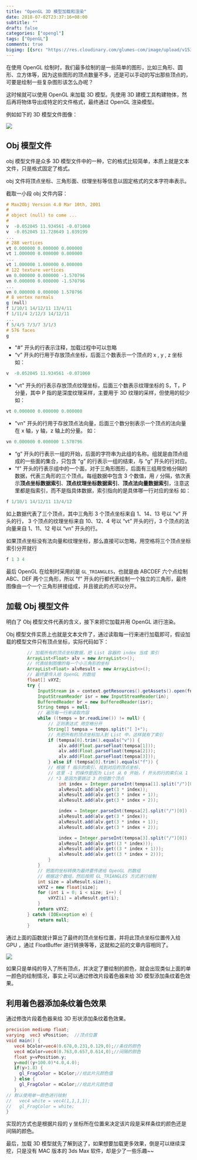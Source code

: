 ```yaml
---
title: "OpenGL 3D 模型加载和渲染"
date: 2018-07-02T23:37:16+08:00
subtitle: ""
draft: false
categories: ["opengl"]
tags: ["OpenGL"]
comments: true
bigimg: [{src: "https://res.cloudinary.com/glumes-com/image/upload/v1530546092/life/pexels-photo-247932.jpg", desc: "Robot"}]
---
```



在使用 OpenGL 绘制时，我们最多绘制的是一些简单的图形，比如三角形、圆形、立方体等，因为这些图形的顶点数量不多，还是可以手动的写出那些顶点的，可要是绘制一些复杂图形该怎么办呢？

<!--more-->

这时候就可以使用 OpenGL 来加载 3D 模型。先使用 3D 建模工具构建物体，然后再将物体导出成特定的文件格式，最终通过 OpenGL 渲染模型。

例如如下的 3D 模型文件图像：

![](https://res.cloudinary.com/glumes-com/image/upload/c_scale,h_555/v1530544235/code/WechatIMG24.jpg)


## Obj 模型文件

obj 模型文件是众多 3D 模型文件中的一种，它的格式比较简单，本质上就是文本文件，只是格式固定了格式。

obj 文件将顶点坐标、三角形面、纹理坐标等信息以固定格式的文本字符串表示。

截取一小段 obj 文件内容：

```glsl
# Max2Obj Version 4.0 Mar 10th, 2001
#
# object (null) to come ...
#
v  -0.052045 11.934561 -0.071060
v  -0.052045 11.728649 1.039199
...
# 288 vertices
vt 0.000000 0.000000 0.000000
vt 1.000000 0.000000 0.000000
...
vt 1.000000 1.000000 0.000000
# 122 texture vertices
vn 0.000000 0.000000 -1.570796
vn 0.000000 0.000000 -1.570796
...
vn 0.000000 0.000000 1.570796
# 8 vertex normals
g (null)
f 1/10/1 14/12/11 13/4/11 
f 1/11/4 2/12/3 14/12/11
...
f 5/4/5 7/3/7 3/1/3
# 576 faces
g
```

*	"#" 开头的行表示注释，加载过程中可以忽略
*	“v” 开头的行用于存放顶点坐标，后面三个数表示一个顶点的 x , y , z 坐标
	如：
	
```java
v  -0.052045 11.934561 -0.071060
```

*	"vt" 开头的行表示存放顶点纹理坐标，后面三个数表示纹理坐标的 S，T，P 分量，其中 P 指的是深度纹理采样，主要用于 3D 纹理的采样，但使用的较少
	如：
```java
vt 0.000000 0.000000 0.000000
```

*	"vn" 开头的行用于存放顶点法向量，后面三个数分别表示一个顶点的法向量在 x 轴，y 轴，z 轴上的分量。
	如：
```java
vn 0.000000 0.000000 1.570796
```
*	“g” 开头的行表示一组的开始，后面的字符串为此组的名称。组就是由顶点组成的一些面的集合，只包含 “g” 的行表示一组的结束，与 “g” 开头的行对应。
*	"f" 开头的行表示组中的一个面，对于三角形图形，后面有三组用空格分隔的数据，代表三角形的三个顶点。每组数据中包含 3 个数值，用 `/` 分隔，依次表示**顶点坐标数据索引**、**顶点纹理坐标数据索引**、**顶点法向量数据索引**，注意这里都是指索引，而不是指具体数据，索引指向的是具体哪一行对应的坐标
	如：
```java
f 1/10/1 14/12/11 13/4/12 
```
如上数据代表了三个顶点，其中三角形 3 个顶点坐标来自 1、14、13 号以 "v" 开头的行， 3 个顶点的纹理坐标来自 10、12、4 号以 “vt” 开头的行，3 个顶点的法向量来自 1、11、12 号以 “vn” 开头的行。

如果顶点坐标没有法向量和纹理坐标，那么直接可以忽略，用空格将三个顶点坐标索引分开就行
```java
f 1 3 4
```

最后 OpenGL 在绘制时采用的是 `GL_TRIANGLES`，也就是由 ABCDEF 六个点绘制 ABC、DEF 两个三角形，所以 "f" 开头的行都代表绘制一个独立的三角形，最终图像由一个一个三角形拼接组成，并且彼此的点可以分开。 


## 加载 Obj 模型文件

明白了 Obj 模型文件代表的含义，接下来把它加载并用 OpenGL 进行渲染。

Obj 模型文件实质上也就是文本文件了，通过读取每一行来进行加载即可，假设加载的模型文件只有顶点坐标，实际代码如下：

```java
		// 加载所有的顶点坐标数据，把 List 容器的 index 当成 索引
        ArrayList<Float> alv = new ArrayList<>();
        // 代表绘制图像的每一个小三角形的坐标
        ArrayList<Float> alvResult = new ArrayList<>();
        // 最终要传入给 OpenGL 的数组
        float[] vXYZ;
        try {
            InputStream in = context.getResources().getAssets().open(fname);
            InputStreamReader isr = new InputStreamReader(in);
            BufferedReader br = new BufferedReader(isr);
            String temps = null;
			// 遍历每一行来读取内容
            while ((temps = br.readLine()) != null) {
	            // 正则表达式 用空格分开
                String[] tempsa = temps.split("[ ]+");
                // 先把所有的顶点坐标加入到 List 中，这样就有了索引
                if (tempsa[0].trim().equals("v")) {
                    alv.add(Float.parseFloat(tempsa[1]));
                    alv.add(Float.parseFloat(tempsa[2]));
                    alv.add(Float.parseFloat(tempsa[3]));
                } else if (tempsa[0].trim().equals("f")) {
                // 根据 f 指示的索引，找到对应的顶点坐标，
                // 这里 -1 的操作是因为 List 从 0 开始，f 开头的行的索引从 1 开始
                // *3 是因为要跳过 3 的倍数个顶点
                    int index = Integer.parseInt(tempsa[1].split("/")[0]) - 1;
                    alvResult.add(alv.get(3 * index));
                    alvResult.add(alv.get(3 * index + 1));
                    alvResult.add(alv.get(3 * index + 2));

                    index = Integer.parseInt(tempsa[2].split("/")[0]) - 1;
                    alvResult.add(alv.get(3 * index));
                    alvResult.add(alv.get(3 * index + 1));
                    alvResult.add(alv.get(3 * index + 2));

                    index = Integer.parseInt(tempsa[3].split("/")[0]) - 1;
                    alvResult.add(alv.get((3 * index)));
                    alvResult.add(alv.get((3 * index + 1)));
                    alvResult.add(alv.get((3 * index + 2)));
                }
            }
            // 把面的坐标转换为最终要传递给 OpenGL 的数组
            // 根据这个数组，然后按照 GL_TRIANGLES 方式进行绘制
            int size = alvResult.size();
            vXYZ = new float[size];
            for (int i = 0; i < size; i++) {
                vXYZ[i] = alvResult.get(i);
            }
            return vXYZ;
        } catch (IOException e) {
            return null;
        }
```

通过上面的函数就计算出了最终的顶点坐标位置，并将此顶点坐标位置传入给 GPU ，通过 FloatBuffer 进行转换等等，这就和之前的文章内容相同了。

![](https://res.cloudinary.com/glumes-com/image/upload/c_scale,h_555/v1530544610/code/WechatIMG25.jpg)

如果只是单纯的导入了所有顶点，并决定了要绘制的颜色，就会出现类似上面的单一颜色的绘制情况，事实上可以通过修改片段着色器来给 3D 模型添加条纹着色效果。

## 利用着色器添加条纹着色效果

通过修改片段着色器来给 3D 形状添加条纹着色效果。

```glsl
precision mediump float;
varying  vec3 vPosition;  //顶点位置
void main() {
   vec4 bColor=vec4(0.678,0.231,0.129,0);//条纹的颜色
   vec4 mColor=vec4(0.763,0.657,0.614,0);//间隔的颜色
   float y=vPosition.y;
   y=mod((y+100.0)*4.0,4.0);
   if(y>1.8) {
     gl_FragColor = bColor;//给此片元颜色值
   } else {
     gl_FragColor = mColor;//给此片元颜色值
   }
// 默认使用单一颜色进行绘制
//   vec4 white = vec4(1,1,1,1);
//   gl_FragColor = white;
}
```

实现的方式也是根据片段的 y 坐标所在位置来决定该片段是采样条纹的颜色还是间隔的颜色。

最后，加载 3D 模型就先了解到这了，如果想要加载更多效果，倒是可以继续深挖，只是没有 MAC 版本的 3ds Max 软件，却是少了一些乐趣~~